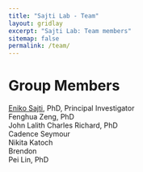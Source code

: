 ```yaml
---
title: "Sajti Lab - Team"
layout: gridlay
excerpt: "Sajti Lab: Team members"
sitemap: false
permalink: /team/
---
```


# Group Members  
[Eniko Sajti](https://profiles.ucsd.edu/eniko.sajti), PhD, Principal Investigator  
Fenghua Zeng, PhD    
John Lalith Charles Richard, PhD   
Cadence Seymour  
Nikita Katoch  
Brendon  
Pei Lin, PhD  
